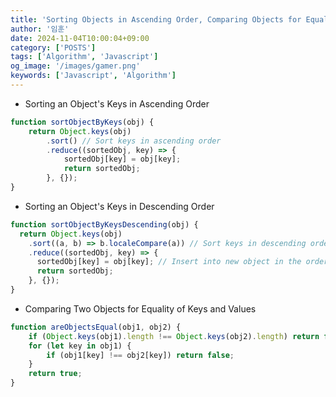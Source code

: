 ```yaml
---
title: 'Sorting Objects in Ascending Order, Comparing Objects for Equality'
author: '임훈'
date: 2024-11-04T10:00:04+09:00
category: ['POSTS']
tags: ['Algorithm', 'Javascript']
og_image: '/images/gamer.png'
keywords: ['Javascript', 'Algorithm']
---
```


* Sorting an Object's Keys in Ascending Order
```js
function sortObjectByKeys(obj) {
    return Object.keys(obj)
        .sort() // Sort keys in ascending order
        .reduce((sortedObj, key) => {
            sortedObj[key] = obj[key];
            return sortedObj;
        }, {});
}
```

* Sorting an Object's Keys in Descending Order
```js
function sortObjectByKeysDescending(obj) {
  return Object.keys(obj)
    .sort((a, b) => b.localeCompare(a)) // Sort keys in descending order
    .reduce((sortedObj, key) => {
      sortedObj[key] = obj[key]; // Insert into new object in the order of sorted keys
      return sortedObj;
    }, {});
}
```

* Comparing Two Objects for Equality of Keys and Values
```js
function areObjectsEqual(obj1, obj2) {
    if (Object.keys(obj1).length !== Object.keys(obj2).length) return false;
    for (let key in obj1) {
        if (obj1[key] !== obj2[key]) return false;
    }
    return true;
}
```
